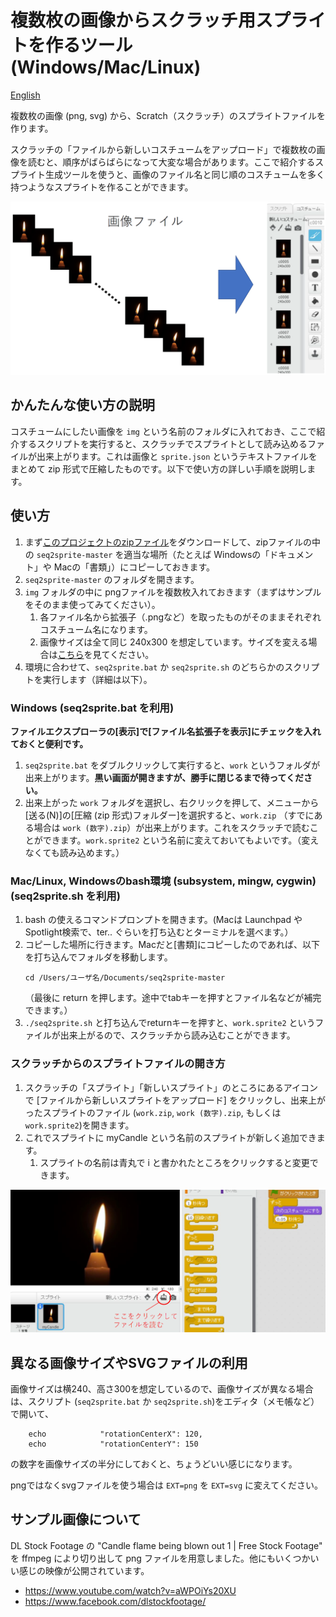 # 複数枚の画像からスクラッチ用スプライトを作るツール (Windows/Mac/Linux)

[English](README-en.md)

複数枚の画像 (png, svg) から、Scratch（スクラッチ）のスプライトファイルを作ります。

スクラッチの「ファイルから新しいコスチュームをアップロード」で複数枚の画像を読むと、順序がばらばらになって大変な場合があります。ここで紹介するスプライト生成ツールを使うと、画像のファイル名と同じ順のコスチュームを多く持つようなスプライトを作ることができます。

![flow](readme_figs/flow-ja.png)


## かんたんな使い方の説明

コスチュームにしたい画像を `img` という名前のフォルダに入れておき、ここで紹介するスクリプトを実行すると、スクラッチでスプライトとして読み込めるファイルが出来上がります。これは画像と `sprite.json` というテキストファイルをまとめて zip 形式で圧縮したものです。以下で使い方の詳しい手順を説明します。

## 使い方

1. まず[このプロジェクトのzipファイル](https://github.com/memakura/seq2sprite/archive/master.zip)をダウンロードして、zipファイルの中の `seq2sprite-master` を適当な場所（たとえば Windowsの「ドキュメント」や Macの「書類」）にコピーしておきます。
1. `seq2sprite-master` のフォルダを開きます。
1. `img` フォルダの中に pngファイルを複数枚入れておきます（まずはサンプルをそのまま使ってみてください）。
    1. 各ファイル名から拡張子（.pngなど）を取ったものがそのままそれぞれコスチューム名になります。
    1. 画像サイズは全て同じ 240x300 を想定しています。サイズを変える場合は<a href="#imgsize-ja">こちら</a>を見てください。
1. 環境に合わせて、`seq2sprite.bat` か `seq2sprite.sh` のどちらかのスクリプトを実行します（詳細は以下）。

### Windows (seq2sprite.bat を利用)

**ファイルエクスプローラの[表示]で[ファイル名拡張子を表示]にチェックを入れておくと便利です。**

1. `seq2sprite.bat` をダブルクリックして実行すると、`work` というフォルダが出来上がります。**黒い画面が開きますが、勝手に閉じるまで待ってください。**
1. 出来上がった `work` フォルダを選択し、右クリックを押して、メニューから[送る(N)]の[圧縮 (zip 形式)フォルダー]を選択すると、`work.zip` （すでにある場合は `work (数字).zip`）が出来上がります。これをスクラッチで読むことができます。`work.sprite2` という名前に変えておいてもよいです。（変えなくても読み込めます。）

### Mac/Linux, Windowsのbash環境 (subsystem, mingw, cygwin) (seq2sprite.sh を利用)

1. bash の使えるコマンドプロンプトを開きます。(Macは Launchpad や Spotlight検索で、ter.. ぐらいを打ち込むとターミナルを選べます。）
1. コピーした場所に行きます。Macだと[書類]にコピーしたのであれば、以下を打ち込んでフォルダを移動します。
   ```
   cd /Users/ユーザ名/Documents/seq2sprite-master
   ``` 
   （最後に return を押します。途中でtabキーを押すとファイル名などが補完できます。）
1. `./seq2sprite.sh` と打ち込んでreturnキーを押すと、`work.sprite2` というファイルが出来上がるので、スクラッチから読み込むことができます。

### スクラッチからのスプライトファイルの開き方

1. スクラッチの「スプライト」「新しいスプライト」のところにあるアイコンで [ファイルから新しいスプライトをアップロード] をクリックし、出来上がったスプライトのファイル (`work.zip`, `work (数字).zip`, もしくは　`work.sprite2`)を開きます。
1. これでスプライトに myCandle という名前のスプライトが新しく追加できます。
    1. スプライトの名前は青丸で i と書かれたところをクリックすると変更できます。

![screenshot](readme_figs/screen-ja.png)


<a name="imgsize-ja">

## 異なる画像サイズやSVGファイルの利用

画像サイズは横240、高さ300を想定しているので、画像サイズが異なる場合は、スクリプト (`seq2sprite.bat` か `seq2sprite.sh`)をエディタ（メモ帳など）で開いて、

```
    echo 			"rotationCenterX": 120,
    echo 			"rotationCenterY": 150
```

の数字を画像サイズの半分にしておくと、ちょうどいい感じになります。

pngではなくsvgファイルを使う場合は `EXT=png` を `EXT=svg` に変えてください。


## サンプル画像について

DL Stock Footage の "Candle flame being blown out 1 | Free Stock Footage"
を ffmpeg により切り出して png ファイルを用意しました。他にもいくつかいい感じの映像が公開されています。

- https://www.youtube.com/watch?v=aWPOiYs20XU
- https://www.facebook.com/dlstockfootage/

